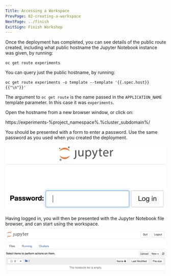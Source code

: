 ```yaml
---
Title: Accessing a Workspace
PrevPage: 02-creating-a-workspace
NextPage: ../finish
ExitSign: Finish Workshop
---
```


Once the deployment has completed, you can see details of the public route created, including what public hostname the Jupyter Notebook instance was given, by running:

```execute
oc get route experiments
```

You can query just the public hostname, by running:

```execute
oc get route experiments -o template --template '{{.spec.host}}{{"\n"}}'
```

The argument to `oc get route` is the name passed in the `APPLICATION_NAME` template parameter. In this case it was `experiments`.

Open the hostname from a new browser window, or click on:

https://experiments-%project_namespace%.%cluster_subdomain%/

You should be presented with a form to enter a password. Use the same password as you used when you created the deployment.

![Password Entry](jupyternotebooklogin.png)

Having logged in, you will then be presented with the Jupyter Notebook file browser, and can start using the workspace.

![File Browser](jupyternotebookbrowser.png)
